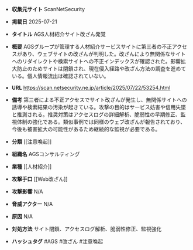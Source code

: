 - **収集元サイト**
ScanNetSecurity

- **掲載日**
2025-07-21

- **タイトル**
AGS人材紹介サイト改ざん発覚

- **概要**
AGSグループが管理する人材紹介サービスサイトに第三者の不正アクセスがあり、ウェブサイトの改ざんが判明した。改ざんにより無関係なサイトへのリダイレクトや検索サイトへの不正インデックスが確認された。影響拡大防止のためサイトは閉鎖され、現在侵入経路や改ざん方法の調査を進めている。個人情報流出は確認されていない。

- **URL**
https://scan.netsecurity.ne.jp/article/2025/07/22/53254.html

- **備考**
第三者による不正アクセスでサイト改ざんが発生し、無関係サイトへの誘導や検索結果の汚染が起きている。攻撃の目的はサービス妨害や信用失墜と推測される。推奨対策はアクセスログの詳細解析、脆弱性の早期修正、監視体制の強化である。類似事例では同様のウェブ改ざんが報告されており、今後も被害拡大の可能性があるため継続的な監視が必要である。

- **分類**
[[注意喚起]]

- **組織名**
AGSコンサルティング

- **業種**
[[人材紹介]]

- **攻撃手口**
[[Web改ざん]]

- **攻撃影響**
N/A

- **脅威アクター**
N/A

- **原因**
N/A

- **対処方法**
サイト閉鎖、アクセスログ解析、脆弱性修正、監視強化

- **ハッシュタグ**
#AGS #改ざん #注意喚起
